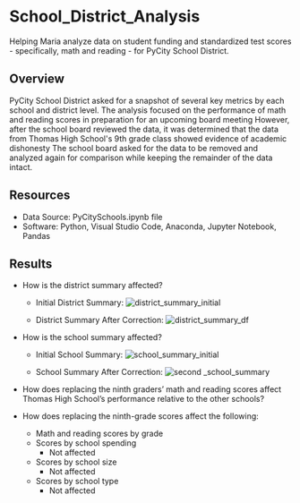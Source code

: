 # School_District_Analysis
Helping Maria analyze data on student funding and standardized test scores - specifically, math and reading - for PyCity School District.

## Overview
PyCity School District asked for a snapshot of several key metrics by each school and district level.  The analysis focused on the performance of math and reading scores in preparation for an upcoming board meeting  However, after the school board reviewed the data, it was determined that the data from Thomas High School's 9th grade class showed evidence of academic dishonesty  The school board asked for the data to be removed and analyzed again for comparison while keeping the remainder of the data intact.

## Resources
- Data Source: PyCitySchools.ipynb file
- Software: Python, Visual Studio Code, Anaconda, Jupyter Notebook, Pandas

## Results
- How is the district summary affected?
  - Initial District Summary:
![district_summary_initial](https://user-images.githubusercontent.com/101988047/165017706-bf56d7ee-463d-4486-a574-a4ab7f22c27f.png)

  - District Summary After Correction:
![district_summary_df](https://user-images.githubusercontent.com/101988047/165016627-3f397b1f-fec6-4b23-9f23-2c06a26a0354.png)

- How is the school summary affected?
  - Initial School Summary:
  ![school_summary_initial](https://user-images.githubusercontent.com/101988047/165018545-e5b8e18b-8d80-4f60-bd82-bffaef273b0c.png)
  
  - School Summary After Correction:
![second _school_summary](https://user-images.githubusercontent.com/101988047/165019088-5f850158-30b1-4da5-ba8a-6505bdff62d9.png)



- How does replacing the ninth graders’ math and reading scores affect Thomas High School’s performance relative to the other schools?

- How does replacing the ninth-grade scores affect the following:
  - Math and reading scores by grade
  - Scores by school spending
      - Not affected
  - Scores by school size
      - Not affected
  - Scores by school type
      - Not affected
